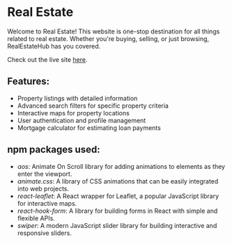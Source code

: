 # Real Estate

Welcome to Real Estate! This website is one-stop destination for all things related to real estate. Whether you're buying, selling, or just browsing, RealEstateHub has you covered.

Check out the live site [here](https://b9a9-project-auth.web.app/).

## Features:

- Property listings with detailed information
- Advanced search filters for specific property criteria
- Interactive maps for property locations
- User authentication and profile management
- Mortgage calculator for estimating loan payments

## npm packages used:
- *aos*: Animate On Scroll library for adding animations to elements as they enter the viewport.
- *animate.css*: A library of CSS animations that can be easily integrated into web projects.
- *react-leaflet*: A React wrapper for Leaflet, a popular JavaScript library for interactive maps.
- *react-hook-form*: A library for building forms in React with simple and flexible APIs.
- *swiper*: A modern JavaScript slider library for building interactive and responsive sliders.